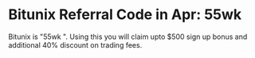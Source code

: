 # Bitunix Referral Code in Apr: 55wk
 Bitunix is "55wk ". Using this  you will claim upto $500 sign up bonus and additional 40% discount on trading fees.
